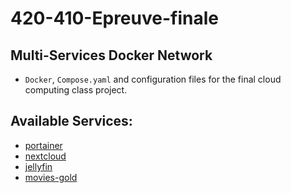 # 420-410-Epreuve-finale

## Multi-Services Docker Network

- `Docker`, `Compose.yaml` and configuration files for the final cloud computing class project.

## Available Services:

- [portainer](https://portainer.manac.duckdns.org)
- [nextcloud](https://nextcloud.manac.duckdns.org)
- [jellyfin](https://jellyfin.manac.duckdns.org)
- [movies-gold](https://movies-gold.manac.duckdns.org)
